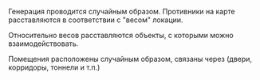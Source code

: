 Генерация проводится случайным образом. Противники на карте расставляются в соответствии с "весом" локации. 

Относительно весов расставляются объекты, с которыми можно взаимодействовать.

Помещения расположены случайным образом, связаны через (двери, корридоры, тоннели и т.п.)